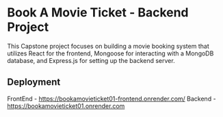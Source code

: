 # Book A Movie Ticket - Backend Project
   This Capstone project focuses on building a movie booking system that utilizes React for the frontend, Mongoose for interacting with a MongoDB database, and Express.js for setting up the backend server.
## Deployment
FrontEnd -  https://bookamovieticket01-frontend.onrender.com/
Backend - https://bookamovieticket01.onrender.com


